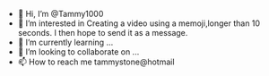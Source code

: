 - 👋 Hi, I’m @Tammy1000
- 👀 I’m interested in Creating a video using a memoji,longer than 10 seconds. I then hope to send it as a message.
- 🌱 I’m currently learning ...
- 💞️ I’m looking to collaborate on ...
- 📫 How to reach me tammystone@hotmail

<!---
Tammy1000/Tammy1000 is a ✨ special ✨ repository because its `README.md` (this file) appears on your GitHub profile.
You can click the Preview link to take a look at your changes.
--->
